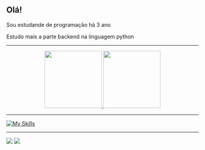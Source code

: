 ## Olá!
<p> Sou estudande de programação há 3 ano</p>
<p> Estudo mais a parte backend na linguagem python</p>

---

<div align="center">
  <a href="https://github.com/Enzo-Felippo">
  <img height="150em" src="https://github-readme-stats.vercel.app/api?username=Enzo-Felippo&show_icons=true&theme=dracula&include_all_commits=true&count_private=true"/>
  <img height="150em" src="https://github-readme-stats.vercel.app/api/top-langs/?username=Enzo-Felippo&layout=compact&langs_count=7&theme=dracula"/>
</div>

---

[![My Skills](https://skillicons.dev/icons?i=cs,js,html,css,git,postgres,&theme=dark)](https://skillicons.dev)
 
---

<div>
  <a href = "mailto:enzofelippo4@gmail.com"><img src="https://img.shields.io/badge/-Gmail-%23333?style=for-the-badge&logo=gmail&logoColor=white" target="_blank"></a>
  <a href="https://www.linkedin.com/in/enzo-felippo" target="_blank"><img src="https://img.shields.io/badge/-LinkedIn-%230077B5?style=for-the-badge&logo=linkedin&logoColor=white" target="_blank"></a>
</div>
